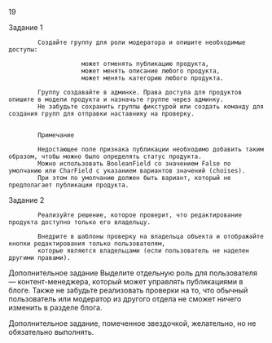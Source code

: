 19


Задание 1

            Создайте группу для роли модератора и опишите необходимые доступы:
            
                        может отменять публикацию продукта,
                        может менять описание любого продукта,
                        может менять категорию любого продукта.
                        
            Группу создавайте в админке. Права доступа для продуктов опишите в модели продукта и назначьте группе через админку. 
            Не забудьте сохранить группы фикстурой или создать команду для создания групп для отправки наставнику на проверку.
            
             
            Примечание
            
            Недостающее поле признака публикации необходимо добавить таким образом, чтобы можно было определять статус продукта. 
            Можно использовать BooleanField со значением False по умолчанию или CharField с указанием вариантов значений (choises). 
            При этом по умолчанию должен быть вариант, который не предполагает публикации продукта.


Задание 2

            Реализуйте решение, которое проверит, что редактирование продукта доступно только его владельцу.
            
            Внедрите в шаблоны проверку на владельца объекта и отображайте кнопки редактирования только пользователям, 
            которые являются владельцами (если пользователь не наделен другими правами).

 
Дополнительное задание
Выделите отдельную роль для пользователя — контент-менеджера, который может управлять публикациями в блоге. 
Также не забудьте реализовать проверки на то, что обычный пользователь или модератор из другого отдела не сможет ничего изменить в разделе блога.

 
Дополнительное задание, помеченное звездочкой, желательно, но не обязательно выполнять.
